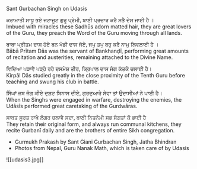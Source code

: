 Sant Gurbachan Singh on Udasis  
  
ਕਰਾਮਾਤੀ ਸਾਧੂ ਭਏ ਜਟਾਜੂਟ ਗੁਰੂ ਪ੍ਰੇਮੀ, ਬਾਣੀ ਪ੍ਰਚਾਰ ਕਰੈ ਸਭੈ ਦੇਸ ਜਾਈ ਹੈ ।  
Imbued with miracles these Sadhūs adorn matted hair, they are great lovers of the Guru, they preach the Word of the Guru moving through all lands.  
  
ਬਾਬਾ ਪ੍ਰੀਤਮ ਦਾਸ ਹੋਏ ਬਨ ਖੰਡੀ ਦਾਸ ਜੋਏ, ਜਪੁ ਤਪੁ ਬਹੁ ਕਰੈ ਨਾਮੁ ਲਿਵਲਾਈ ਹੈ ।  
Bābā Prītam Dās was the servant of Bankhanḍī, performing great amounts of recitation and austerities, remaining attached to the Divine Name.  
  
ਵਿਦਿਆ ਪੜਾਵੈ ਪੜ੍ਹੇ ਰਹੇ ਦਸਮੇਸ਼ ਤੀਰ, ਕ੍ਰਿਪਾਲ ਦਾਸ ਜੰਗ ਕੱਤਕੇ ਚਲਾਈ ਹੈ।  
Kirpāl Dās studied greatly in the close proximity of the Tenth Guru before teaching and swung his club in battle.  
  
ਸਿੰਘਾਂ ਜਬ ਜੰਗ ਕੀਏ ਦੁਸ਼ਟ ਬਿਨਾਸ ਦੀਏ, ਗੁਰਦੁਆਰੇ ਸੇਵਾ ਤਾਂ ਉਦਾਸੀਆਂ ਨੇ ਪਾਈ ਹੈ।  
When the Singhs were engaged in warfare, destroying the enemies, the Udāsīs performed great caretaking of the Gurdwāras.  
  
ਸਾਬਤ ਸੂਰਤ ਰਾਖੈ ਲੰਗਰ ਚਲਾਵੈ ਸਦਾ, ਬਾਣੀ ਨਿਤਨੇਮੀ ਸਭ ਸੰਗਤਾਂ ਕੋ ਭਾਈ ਹੈ  
They retain their original form, and always run communal kitchens, they recite Gurbanī daily and are the brothers of entire Sikh congregation.  
  
- Gurmukh Prakash by Sant Giani Gurbachan Singh, Jatha Bhindran  
- Photos from Nepal, Guru Nanak Math, which is taken care of by Udasis

![[udasis3.jpg]]
